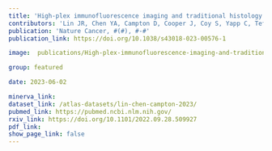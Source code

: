 ```yaml
---
title: 'High-plex immunofluorescence imaging and traditional histology of the same tissue section for discovering image-based biomarkers.'
contributors: 'Lin JR, Chen YA, Campton D, Cooper J, Coy S, Yapp C, Tefft JB, McCarty E, Ligon KL, Rodig SJ, Reese S, George T, Santagata S, Sorger PK (2023).'
publication: 'Nature Cancer, #(#), #-#'
publication_link: https://doi.org/10.1038/s43018-023-00576-1

image:  publications/High-plex-immunofluorescence-imaging-and-traditional-histology-of-the-same-tissue-section-for-discovering-image-based-biomarkers-1.png

group: featured

date: 2023-06-02

minerva_link:
dataset_link: /atlas-datasets/lin-chen-campton-2023/
pubmed_link: https://pubmed.ncbi.nlm.nih.gov/
rxiv_link: https://doi.org/10.1101/2022.09.28.509927
pdf_link:
show_page_link: false
---
```

